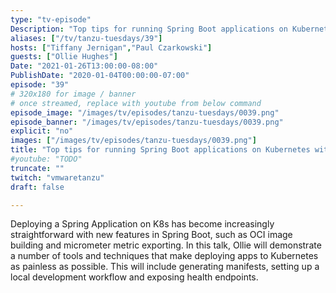 ```yaml
---
type: "tv-episode"
Description: "Top tips for running Spring Boot applications on Kubernetes with Ollie Hughes"
aliases: ["/tv/tanzu-tuesdays/39"]
hosts: ["Tiffany Jernigan","Paul Czarkowski"]
guests: ["Ollie Hughes"]
Date: "2021-01-26T13:00:00-08:00"
PublishDate: "2020-01-04T00:00:00-07:00"
episode: "39"
# 320x180 for image / banner
# once streamed, replace with youtube from below command
episode_image: "/images/tv/episodes/tanzu-tuesdays/0039.png"
episode_banner: "/images/tv/episodes/tanzu-tuesdays/0039.png"
explicit: "no"
images: ["/images/tv/episodes/tanzu-tuesdays/0039.png"]
title: "Top tips for running Spring Boot applications on Kubernetes with Ollie Hughes"
#youtube: "TODO"
truncate: ""
twitch: "vmwaretanzu"
draft: false

---
```


Deploying a Spring Application on K8s has become increasingly straightforward with new features in Spring Boot, such as OCI image building and micrometer metric exporting. In this talk, Ollie will demonstrate a number of tools and techniques that make deploying apps to Kubernetes as painless as possible. This will include generating manifests, setting up a local development workflow and exposing health endpoints.